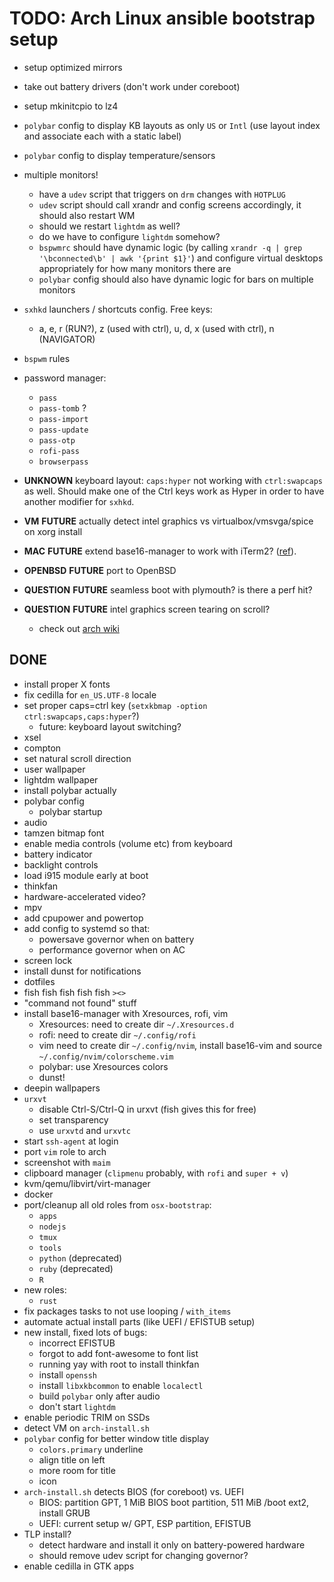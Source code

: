 # TODO: Arch Linux ansible bootstrap setup

- setup optimized mirrors
- take out battery drivers (don't work under coreboot)
- setup mkinitcpio to lz4
- `polybar` config to display KB layouts as only `US` or `Intl` (use layout
  index and associate each with a static label)
- `polybar` config to display temperature/sensors
- multiple monitors!
  - have a `udev` script that triggers on `drm` changes with `HOTPLUG`
  - `udev` script should call xrandr and config screens accordingly, it should also restart WM
  - should we restart `lightdm` as well?
  - do we have to configure `lightdm` somehow?
  - `bspwmrc` should have dynamic logic (by calling `xrandr -q | grep
    '\bconnected\b' | awk '{print $1}'`) and configure virtual desktops
    appropriately for how many monitors there are
  - `polybar` config should also have dynamic logic for bars on multiple monitors

- `sxhkd` launchers / shortcuts config. Free keys:
  - a, e, r (RUN?), z (used with ctrl), u, d, x (used with ctrl), n (NAVIGATOR)
- `bspwm` rules
- password manager:
  - `pass`
  - `pass-tomb` ?
  - `pass-import`
  - `pass-update`
  - `pass-otp`
  - `rofi-pass`
  - `browserpass`
- **UNKNOWN** keyboard layout: `caps:hyper` not working with `ctrl:swapcaps` as well.
  Should make one of the Ctrl keys work as Hyper in order to have another
  modifier for `sxhkd`.
- **VM** **FUTURE** actually detect intel graphics vs virtualbox/vmsvga/spice on xorg install
- **MAC** **FUTURE** extend base16-manager to work with iTerm2? ([ref](https://coderwall.com/p/s-2_nw/change-iterm2-color-profile-from-the-cli)).
- **OPENBSD** **FUTURE** port to OpenBSD
- **QUESTION** **FUTURE** seamless boot with plymouth? is there a perf hit?
- **QUESTION** **FUTURE** intel graphics screen tearing on scroll?
  - check out [arch wiki](https://wiki.archlinux.org/index.php/intel_graphics#Tearing)

## DONE
- install proper X fonts
- fix cedilla for `en_US.UTF-8` locale
- set proper caps=ctrl key (`setxkbmap -option ctrl:swapcaps,caps:hyper`?)
  - future: keyboard layout switching?
- xsel
- compton
- set natural scroll direction
- user wallpaper
- lightdm wallpaper
- install polybar actually
- polybar config
  - polybar startup
- audio
- tamzen bitmap font
- enable media controls (volume etc) from keyboard
- battery indicator
- backlight controls
- load i915 module early at boot
- thinkfan
- hardware-accelerated video?
- mpv
- add cpupower and powertop
- add config to systemd so that:
  - powersave governor when on battery
  - performance governor when on AC
- screen lock
- install dunst for notifications
- dotfiles
- fish fish fish fish fish `><>`
- "command not found" stuff
- install base16-manager with Xresources, rofi, vim
  - Xresources: need to create dir `~/.Xresources.d`
  - rofi: need to create dir `~/.config/rofi`
  - vim need to create dir `~/.config/nvim`, install base16-vim and source `~/.config/nvim/colorscheme.vim`
  - polybar: use Xresources colors
  - dunst!
- deepin wallpapers
- `urxvt`
  - disable Ctrl-S/Ctrl-Q in urxvt (fish gives this for free)
  - set transparency
  - use `urxvtd` and `urxvtc`
- start `ssh-agent` at login
- port `vim` role to arch
- screenshot with `maim`
- clipboard manager (`clipmenu` probably, with `rofi` and `super + v`)
- kvm/qemu/libvirt/virt-manager
- docker
- port/cleanup all old roles from `osx-bootstrap`:
  - `apps`
  - `nodejs`
  - `tmux`
  - `tools`
  - `python` (deprecated)
  - `ruby` (deprecated)
  - `R`
- new roles:
  - `rust`
- fix packages tasks to not use looping / `with_items`
- automate actual install parts (like UEFI / EFISTUB setup)
- new install, fixed lots of bugs:
  - incorrect EFISTUB
  - forgot to add font-awesome to font list
  - running yay with root to install thinkfan
  - install `openssh`
  - install `libxkbcommon` to enable `localectl`
  - build `polybar` only after audio
  - don't start `lightdm`
- enable periodic TRIM on SSDs
- detect VM on `arch-install.sh`
- `polybar` config for better window title display
  - `colors.primary` underline
  - align title on left
  - more room for title
  - icon
- `arch-install.sh` detects BIOS (for coreboot) vs. UEFI
  - BIOS: partition GPT, 1 MiB BIOS boot partition, 511 MiB /boot ext2, install GRUB
  - UEFI: current setup w/ GPT, ESP partition, EFISTUB
- TLP install?
  - detect hardware and install it only on battery-powered hardware
  - should remove udev script for changing governor?
- enable cedilla in GTK apps
